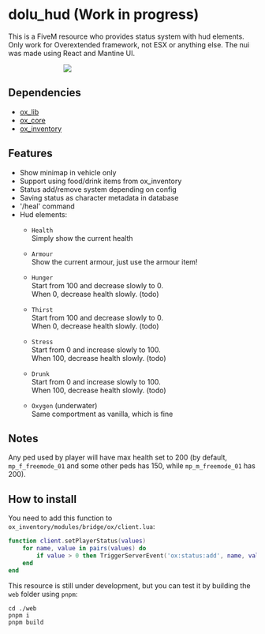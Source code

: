 # dolu_hud (Work in progress)

This is a FiveM resource who provides status system with hud elements.
Only work for Overextended framework, not ESX or anything else.
The nui was made using React and Mantine UI.
<div align='center' style='width:25vw'><img src='https://i.imgur.com/depQRs9.png'/></div>

## Dependencies
- [ox_lib](https://github.com/overextended/ox_lib/releases/latest)
- [ox_core](https://github.com/overextended/ox_core/releases/latest)
- [ox_inventory](https://github.com/overextended/ox_inventory/releases/latest)

## Features
- Show minimap in vehicle only
- Support using food/drink items from ox_inventory
- Status add/remove system depending on config
- Saving status as character metadata in database
- '/heal' command
- Hud elements:
	- `Health`<br>
		Simply show the current health

	- `Armour`<br>
		Show the current armour, just use the armour item!

	- `Hunger`<br>
		Start from 100 and decrease slowly to 0.<br>
		When 0, decrease health slowly. (todo)

	- `Thirst`<br>
		Start from 100 and decrease slowly to 0.<br>
		When 0, decrease health slowly. (todo)

	- `Stress`<br>
		Start from 0 and increase slowly to 100.<br>
		When 100, decrease health slowly. (todo)

	- `Drunk`<br>
		Start from 0 and increase slowly to 100.<br>
		When 100, decrease health slowly. (todo)

	- `Oxygen` (underwater)<br>
		Same comportment as vanilla, which is fine

## Notes
Any ped used by player will have max health set to 200 (by default, `mp_f_freemode_01` and some other peds has 150, while `mp_m_freemode_01` has 200).

## How to install
You need to add this function to `ox_inventory/modules/bridge/ox/client.lua`:
```lua
function client.setPlayerStatus(values)
	for name, value in pairs(values) do
		if value > 0 then TriggerServerEvent('ox:status:add', name, value) else TriggerServerEvent('ox:status:remove', name, -value) end
	end
end
```

This resource is still under development, but you can test it by building the `web` folder using `pnpm`:
```
cd ./web
pnpm i
pnpm build
```